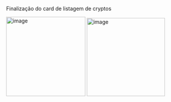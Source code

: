 Finalização do card de listagem de cryptos


 <img width="214" alt="image" src="https://user-images.githubusercontent.com/113135536/189640005-65274ce8-44d4-4bc6-94f7-ac91da90c16f.png">
 <img width="211" alt="image" src="https://user-images.githubusercontent.com/113135536/189644724-95416f00-1fa0-4255-9003-a9371f933d23.png">





